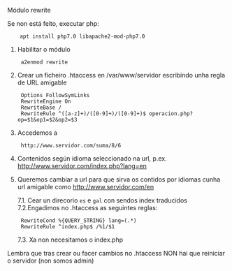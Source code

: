 Módulo rewrite

Se non está feito, executar php:

        apt install php7.0 libapache2-mod-php7.0


1. Habilitar o módulo

		a2enmod rewrite

2. Crear un ficheiro .htaccess en /var/www/servidor escribindo unha regla de URL amigable

        Options FollowSymLinks
        RewriteEngine On
        RewriteBase /
        RewriteRule ^([a-z]+)/([0-9]+)/([0-9]+)$ operacion.php?op=$1&op1=$2&op2=$3

5. Accedemos a

        http://www.servidor.com/suma/8/6
		
		

6. Contenidos según idioma seleccionado na url, p.ex. http://www.servidor.com/index.php?lang=en

7. Queremos cambiar a url para que sirva os contidos por idiomas cunha url amigable como http://www.servidor.com/en

	7.1. Cear un direcorio `es` e `gal` con sendos index traducidos
	7.2.Engadimos no .htaccess as seguintes reglas:

        RewriteCond %{QUERY_STRING} lang=(.*)
        RewriteRule ^index.php$ /%1/$1

    7.3. Xa non necesitamos o index.php
	
Lembra que tras crear ou facer cambios no .htaccess NON hai que reiniciar o servidor (non somos admin)